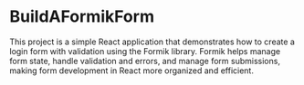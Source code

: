 # BuildAFormikForm
This project is a simple React application that demonstrates how to create a login form with validation using the Formik library. Formik helps manage form state, handle validation and errors, and manage form submissions, making form development in React more organized and efficient.
